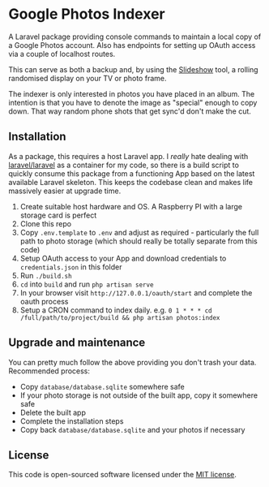 # Google Photos Indexer

A Laravel package providing console commands to maintain a local copy of a Google Photos account.
Also has endpoints for setting up OAuth access via a couple of localhost routes.

This can serve as both a backup and, by using the [Slideshow](https://github.com/dmlogic/photo-slideshow) tool, a rolling randomised display on your TV or photo frame.

The indexer is only interested in photos you have placed in an album. The intention is that you have to denote the image as "special" enough to copy down. That way random phone shots that get sync'd don't make the cut.

## Installation

As a package, this requires a host Laravel app. I _really_ hate dealing with [laravel/laravel](https://github.com/laravel/laravel) as a container for my code, so there is a build script to quickly consume this package from a functioning App based on the latest available Laravel skeleton. This keeps the codebase clean and makes life massively easier at upgrade time.

1. Create suitable host hardware and OS. A Raspberry PI with a large storage card is perfect
2. Clone this repo
3. Copy `.env.template` to `.env` and adjust as required - particularly the full path to photo storage (which should really be totally separate from this code)
4. Setup OAuth access to your App and download credentials to `credentials.json` in this folder
5. Run `./build.sh`
6. `cd` into `build` and run `php artisan serve`
7. In your browser visit `http://127.0.0.1/oauth/start` and complete the oauth process
8. Setup a CRON command to index daily. e.g. `0 1 * * * cd /full/path/to/project/build && php artisan photos:index`

## Upgrade and maintenance

You can pretty much follow the above providing you don't trash your data. Recommended process:

* Copy `database/database.sqlite` somewhere safe
* If your photo storage is not outside of the built app, copy it somewhere safe
* Delete the built app
* Complete the installation steps
* Copy back `database/database.sqlite` and your photos if necessary

## License

This code is open-sourced software licensed under the [MIT license](https://opensource.org/licenses/MIT).

